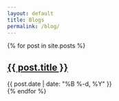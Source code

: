 ```yaml
---
layout: default
title: Blogs
permalink: /blog/
---
```


<div class="blog-list">
    {% for post in site.posts %}
    <article class="blog-preview">
        <h1 class="blog-title">
            <a href="{{ post.url | relative_url }}">{{ post.title }}</a>
        </h1>
        <time class="blog-date">{{ post.date | date: "%B %-d, %Y" }}</time>
    </article>
    {% endfor %}
</div>